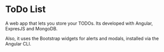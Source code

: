 
# ToDo List

A web app that lets you store your TODOs. Its developed with Angular, ExpresJS and MongoDB.

Also, it uses the Bootstrap widgets for alerts and modals, installed via the Angular CLI.


